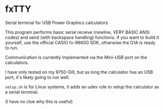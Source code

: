 # fxTTY
Serial terminal for USB Power Graphics calculators

This program performs basic serial receive (newline, VERY BASIC ANSI codes) and send (with backspace handling) functions.
If you want to build it yourself, use the official CASIO fx-9860G SDK, otherwise the G1A is ready to run.

Communication is currently implemented via the Mini-USB port on the calculators.

I have only tested on my 9750-GIII, but as long the calculator has an USB port, it's likely going to run well.

`setup.sh` is for Linux systems, it adds an udev rule to setup the calculator as a serial terminal.

(I have no clue why this is useful)
